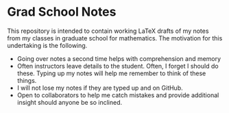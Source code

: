 # Grad School Notes

This repository is intended to contain working LaTeX drafts of my notes from my
classes in graduate school for mathematics. The motivation for this undertaking
is the following.
* Going over notes a second time helps with comprehension and memory
* Often instructors leave details to the student. Often, I forget I should do
  these. Typing up my notes will help me remember to think of these things.
* I will not lose my notes if they are typed up and on GitHub.
* Open to collaborators to help me catch mistakes and provide additional
  insight should anyone be so inclined.
